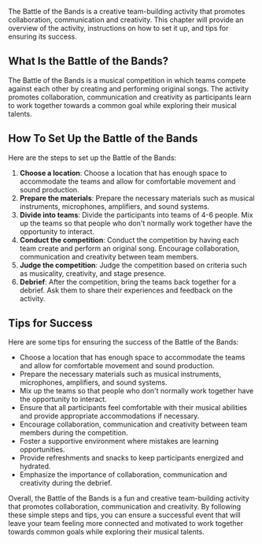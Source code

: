 
The Battle of the Bands is a creative team-building activity that promotes collaboration, communication and creativity. This chapter will provide an overview of the activity, instructions on how to set it up, and tips for ensuring its success.

What Is the Battle of the Bands?
--------------------------------

The Battle of the Bands is a musical competition in which teams compete against each other by creating and performing original songs. The activity promotes collaboration, communication and creativity as participants learn to work together towards a common goal while exploring their musical talents.

How To Set Up the Battle of the Bands
-------------------------------------

Here are the steps to set up the Battle of the Bands:

1. **Choose a location**: Choose a location that has enough space to accommodate the teams and allow for comfortable movement and sound production.
2. **Prepare the materials**: Prepare the necessary materials such as musical instruments, microphones, amplifiers, and sound systems.
3. **Divide into teams**: Divide the participants into teams of 4-6 people. Mix up the teams so that people who don't normally work together have the opportunity to interact.
4. **Conduct the competition**: Conduct the competition by having each team create and perform an original song. Encourage collaboration, communication and creativity between team members.
5. **Judge the competition**: Judge the competition based on criteria such as musicality, creativity, and stage presence.
6. **Debrief**: After the competition, bring the teams back together for a debrief. Ask them to share their experiences and feedback on the activity.

Tips for Success
----------------

Here are some tips for ensuring the success of the Battle of the Bands:

* Choose a location that has enough space to accommodate the teams and allow for comfortable movement and sound production.
* Prepare the necessary materials such as musical instruments, microphones, amplifiers, and sound systems.
* Mix up the teams so that people who don't normally work together have the opportunity to interact.
* Ensure that all participants feel comfortable with their musical abilities and provide appropriate accommodations if necessary.
* Encourage collaboration, communication and creativity between team members during the competition.
* Foster a supportive environment where mistakes are learning opportunities.
* Provide refreshments and snacks to keep participants energized and hydrated.
* Emphasize the importance of collaboration, communication and creativity during the debrief.

Overall, the Battle of the Bands is a fun and creative team-building activity that promotes collaboration, communication and creativity. By following these simple steps and tips, you can ensure a successful event that will leave your team feeling more connected and motivated to work together towards common goals while exploring their musical talents.

